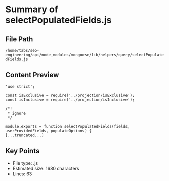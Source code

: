 # Summary of selectPopulatedFields.js
  
## File Path
`/home/tabs/seo-engineering/api/node_modules/mongoose/lib/helpers/query/selectPopulatedFields.js`

## Content Preview
```
'use strict';

const isExclusive = require('../projection/isExclusive');
const isInclusive = require('../projection/isInclusive');

/*!
 * ignore
 */

module.exports = function selectPopulatedFields(fields, userProvidedFields, populateOptions) {
[...truncated...]
```

## Key Points
- File type: .js
- Estimated size: 1680 characters
- Lines: 63
